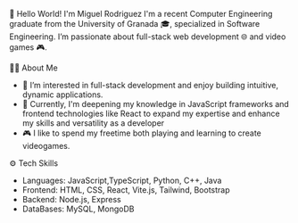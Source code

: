 👋 Hello World!
I'm Miguel Rodriguez
I'm a recent Computer Engineering graduate from the University of Granada 🎓, specialized in Software Engineering. I’m passionate about full-stack web development 🌐 and video games 🎮.

👨‍💻 About Me
- 🔭 I’m interested in full-stack development and enjoy building intuitive, dynamic applications.
- 🌱 Currently, I'm deepening my knowledge in JavaScript frameworks and frontend technologies like React to expand my expertise and enhance my skills and versatility as a developer
- 🎮 I like to spend my freetime both playing and learning to create videogames.

⚙️ Tech Skills
- Languages: JavaScript,TypeScript, Python, C++, Java
- Frontend: HTML, CSS, React, Vite.js, Tailwind, Bootstrap
- Backend: Node.js, Express
- DataBases: MySQL, MongoDB
